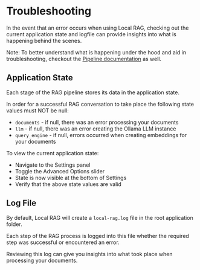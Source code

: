 # Troubleshooting

In the event that an error occurs when using Local RAG, checking out the current application state and logfile can provide insights into what is happening behind the scenes.

Note: To better understand what is happening under the hood and aid in troubleshooting, checkout the [Pipeline documentation](pipeline.md) as well.

## Application State

Each stage of the RAG pipeline stores its data in the application state. 

In order for a successful RAG conversation to take place the following state values must NOT be null:
- `documents` - if null, there was an error processing your documents
- `llm` - if null, there was an error creating the Ollama LLM instance
- `query_engine` - if null, errors occurred when creating embeddings for your documents

To view the current application state:
- Navigate to the Settings panel
- Toggle the Advanced Options slider
- State is now visible at the bottom of Settings
- Verify that the above state values are valid

## Log File

By default, Local RAG will create a `local-rag.log` file in the root application folder.

Each step of the RAG process is logged into this file whether the required step was successful or encountered an error. 

Reviewing this log can give you insights into what took place when processing your documents.